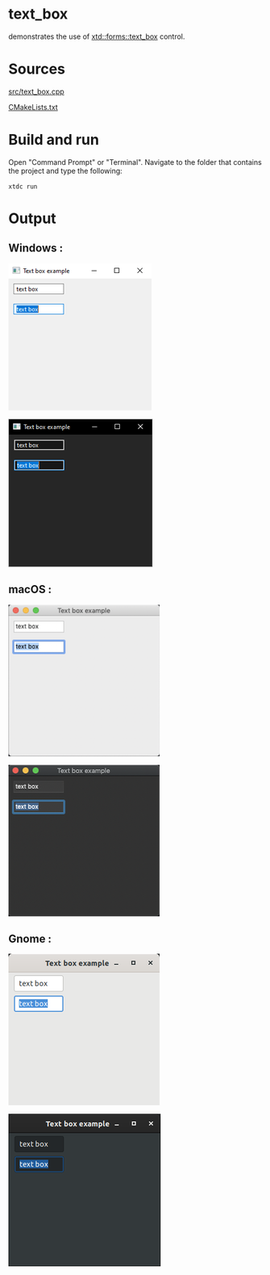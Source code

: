 # text_box

demonstrates the use of [xtd::forms::text_box](../../../../src/xtd_forms/include/xtd/forms/text_box.hpp) control.

# Sources

[src/text_box.cpp](src/text_box.cpp)

[CMakeLists.txt](CMakeLists.txt)

# Build and run

Open "Command Prompt" or "Terminal". Navigate to the folder that contains the project and type the following:

```shell
xtdc run
```

# Output

## Windows :

![Screenshot](../../../../docs/pictures/examples/text_box_w.png)

![Screenshot](../../../../docs/pictures/examples/text_box_wd.png)

## macOS :

![Screenshot](../../../../docs/pictures/examples/text_box_m.png)

![Screenshot](../../../../docs/pictures/examples/text_box_md.png)

## Gnome :

![Screenshot](../../../../docs/pictures/examples/text_box_g.png)

![Screenshot](../../../../docs/pictures/examples/text_box_gd.png)
